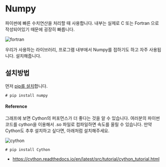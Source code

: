 # Numpy
파이썬에 빠른 수치연산을 처리할 때 사용합니다.
내부는 실제로 C 또는 Fortran 으로 작성되어있기 때문에 굉장히 빠릅니다.

![fortran](https://image.slidesharecdn.com/20161030pythonatwarpspeed-4zu3-161115155137/95/python-at-warp-speed-13-638.jpg?cb=1479225194)

우리가 사용하는 라이브러리, 프로그램 내부에서 Numpy를 접하기도 하고 자주 사용됩니다. 설치해줍니다.

## 설치방법

먼저 [pip를 설치](pip.md)합니다.

```
# pip install numpy
```

#### Reference
그래프에 보면 Cython의 퍼포먼스가 더 좋다는 것을 알 수 있습니다. 여러분의 파이썬 코드를 cython을 이용해서 .so 파일로  컴파일하면 속도를 올릴 수 있습니다. 만약 Cython도 추후 설치하고 싶다면, 아래처럼 설치해주세요.

![cython](https://notes-on-cython.readthedocs.io/en/latest/_images/Results.png)

```
# pip install Cython
```
- https://cython.readthedocs.io/en/latest/src/tutorial/cython_tutorial.html